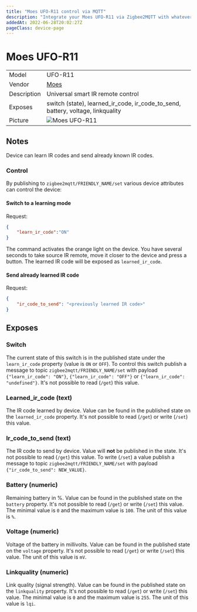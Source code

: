 ```yaml
---
title: "Moes UFO-R11 control via MQTT"
description: "Integrate your Moes UFO-R11 via Zigbee2MQTT with whatever smart home infrastructure you are using without the vendor's bridge or gateway."
addedAt: 2022-06-28T20:02:27Z
pageClass: device-page
---
```


<!-- !!!! -->
<!-- ATTENTION: This file is auto-generated through docgen! -->
<!-- You can only edit the "Notes"-Section between the two comment lines "Notes BEGIN" and "Notes END". -->
<!-- Do not use h1 or h2 heading within "## Notes"-Section. -->
<!-- !!!! -->

# Moes UFO-R11

|     |     |
|-----|-----|
| Model | UFO-R11  |
| Vendor  | [Moes](/supported-devices/#v=Moes)  |
| Description | Universal smart IR remote control |
| Exposes | switch (state), learned_ir_code, ir_code_to_send, battery, voltage, linkquality |
| Picture | ![Moes UFO-R11](https://www.zigbee2mqtt.io/images/devices/UFO-R11.jpg) |


<!-- Notes BEGIN: You can edit here. Add "## Notes" headline if not already present. -->
## Notes


Device can learn IR codes and send already known IR codes.

### Control
By publishing to `zigbee2mqtt/FRIENDLY_NAME/set` various device attributes can control the device:

#### Switch to a learning mode

Request:
```json
{
    "learn_ir_code":"ON"
}
```

The command activates the orange light on the device. You have several seconds to take source IR remote, move it closer to the device and press a button. The learned IR code will be exposed as `learned_ir_code`.

#### Send already learned IR code

Request:
```json
{
    "ir_code_to_send": "<previously learned IR code>"
}
```
<!-- Notes END: Do not edit below this line -->



## Exposes

### Switch 
The current state of this switch is in the published state under the `learn_ir_code` property (value is `ON` or `OFF`).
To control this switch publish a message to topic `zigbee2mqtt/FRIENDLY_NAME/set` with payload `{"learn_ir_code": "ON"}`, `{"learn_ir_code": "OFF"}` or `{"learn_ir_code": "undefined"}`.
It's not possible to read (`/get`) this value.

### Learned_ir_code (text)
The IR code learned by device.
Value can be found in the published state on the `learned_ir_code` property.
It's not possible to read (`/get`) or write (`/set`) this value.

### Ir_code_to_send (text)
The IR code to send by device.
Value will **not** be published in the state.
It's not possible to read (`/get`) this value.
To write (`/set`) a value publish a message to topic `zigbee2mqtt/FRIENDLY_NAME/set` with payload `{"ir_code_to_send": NEW_VALUE}`.

### Battery (numeric)
Remaining battery in %.
Value can be found in the published state on the `battery` property.
It's not possible to read (`/get`) or write (`/set`) this value.
The minimal value is `0` and the maximum value is `100`.
The unit of this value is `%`.

### Voltage (numeric)
Voltage of the battery in millivolts.
Value can be found in the published state on the `voltage` property.
It's not possible to read (`/get`) or write (`/set`) this value.
The unit of this value is `mV`.

### Linkquality (numeric)
Link quality (signal strength).
Value can be found in the published state on the `linkquality` property.
It's not possible to read (`/get`) or write (`/set`) this value.
The minimal value is `0` and the maximum value is `255`.
The unit of this value is `lqi`.

